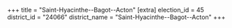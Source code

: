 +++
title = "Saint-Hyacinthe--Bagot--Acton"
[extra]
election_id = 45
district_id = "24066"
district_name = "Saint-Hyacinthe--Bagot--Acton"
+++
